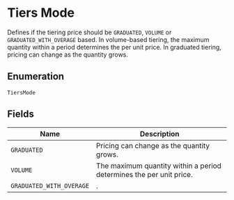 # Tiers Mode

Defines if the tiering price should be `GRADUATED`, `VOLUME` or `GRADUATED_WITH_OVERAGE` based. In volume-based tiering, the maximum quantity within a period determines the per unit price. In graduated tiering, pricing can change as the quantity grows.

## Enumeration

`TiersMode`

## Fields

| Name | Description |
|  --- | --- |
| `GRADUATED` | Pricing can change as the quantity grows. |
| `VOLUME` | The maximum quantity within a period determines the per unit price. |
| `GRADUATED_WITH_OVERAGE` | . |
